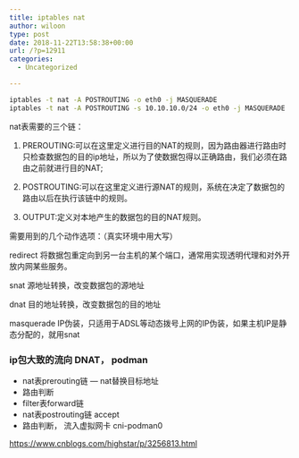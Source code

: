 ```yaml
---
title: iptables nat
author: wiloon
type: post
date: 2018-11-22T13:58:38+00:00
url: /?p=12911
categories:
  - Uncategorized

---
```

```bash
iptables -t nat -A POSTROUTING -o eth0 -j MASQUERADE
iptables -t nat -A POSTROUTING -s 10.10.10.0/24 -o eth0 -j MASQUERADE
```

nat表需要的三个链：
  
1. PREROUTING:可以在这里定义进行目的NAT的规则，因为路由器进行路由时只检查数据包的目的ip地址，所以为了使数据包得以正确路由，我们必须在路由之前就进行目的NAT;
  
2. POSTROUTING:可以在这里定义进行源NAT的规则，系统在决定了数据包的路由以后在执行该链中的规则。
  
3. OUTPUT:定义对本地产生的数据包的目的NAT规则。

需要用到的几个动作选项：（真实环境中用大写）
  
redirect 将数据包重定向到另一台主机的某个端口，通常用实现透明代理和对外开放内网某些服务。
  
snat 源地址转换，改变数据包的源地址
  
dnat 目的地址转换，改变数据包的目的地址
  
masquerade IP伪装，只适用于ADSL等动态拨号上网的IP伪装，如果主机IP是静态分配的，就用snat

### ip包大致的流向 DNAT， podman

  * nat表prerouting链 &#8212; nat替换目标地址
  * 路由判断
  * filter表forward链
  * nat表postrouting链 accept
  * 路由判断， 流入虚拟网卡 cni-podman0

https://www.cnblogs.com/highstar/p/3256813.html